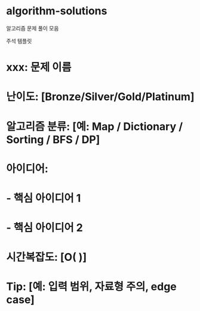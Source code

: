 # algorithm-solutions
알고리즘 문제 풀이 모음

주석 템플릿
# xxx: 문제 이름
# 난이도: [Bronze/Silver/Gold/Platinum]
# 알고리즘 분류: [예: Map / Dictionary / Sorting / BFS / DP]
# 아이디어:
# - 핵심 아이디어 1
# - 핵심 아이디어 2
# 시간복잡도: [O( )]
# Tip: [예: 입력 범위, 자료형 주의, edge case]